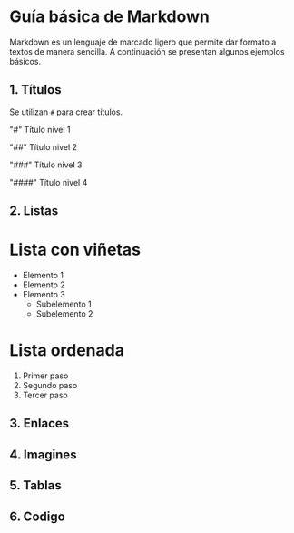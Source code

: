 # Guía básica de Markdown  
Markdown es un lenguaje de marcado ligero que permite dar formato a textos de manera sencilla. A continuación se presentan algunos ejemplos básicos.  

## 1. Títulos  
Se utilizan `#` para crear títulos.  


"#" Título nivel 1 

"##" Título nivel 2

"###" Título nivel 3

"####" Título nivel 4

## 2. Listas  

# Lista con viñetas

- Elemento 1
- Elemento 2
- Elemento 3
  - Subelemento 1
  - Subelemento 2

# Lista ordenada

1. Primer paso
2. Segundo paso
3. Tercer paso



## 3. Enlaces

## 4. Imagines
## 5. Tablas
## 6. Codigo

